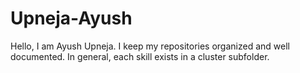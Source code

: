 # Upneja-Ayush

Hello, I am Ayush Upneja. I keep my repositories organized and well documented. In general, each skill exists in a cluster subfolder.
